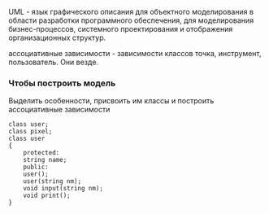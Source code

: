 UML - язык графического описания для объектного моделирования в области разработки программного обеспечения, для моделирования бизнес-процессов, системного проектирования и отображения организационных структур. 

ассоциативные зависимости - зависимости классов точка, инструмент, пользователь. Они везде. 

### Чтобы построить модель
Выделить особенности, присвоить им классы и построить ассоциативные зависимости

````С++
class user;
class pixel;
class user
{
	protected:
	string name;
	public:
	user();
	user(string nm);
	void input(string nm);
	void print();
}
````

````С++
